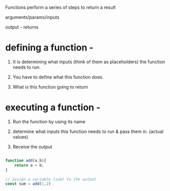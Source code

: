 Functions perform a series of steps to return a result

arguments/params/inputs 

output - returns

# defining a function - 
1. It is determining what inputs (think of them as placeholders) the function needs to run. 

2. You have to define what this function does. 

3. What is this function going to return

# executing a function - 
1. Run the function by using its name

2. determine what inputs this function needs to run & pass them in. (actual values)

3. Receive the output


```js

function add(a,b){
    return a + b;
}

// assign a variable (sum) to the output 
const sum = add(1,2) 


```

